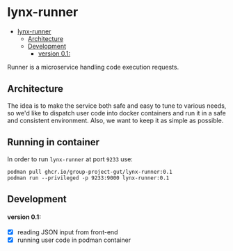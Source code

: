 # lynx-runner

- [lynx-runner](#lynx-runner)
  - [Architecture](#architecture)
  - [Development](#development)
      - [version 0.1:](#version-01)

Runner is a microservice handling code execution requests.

## Architecture

The idea is to make the service both safe and easy to tune to various needs,
so we'd like to dispatch user code into docker containers and run it in a
safe and consistent environment. Also, we want to keep it as simple as possible.

## Running in container
In order to run `lynx-runner` at port `9233` use:

    podman pull ghcr.io/group-project-gut/lynx-runner:0.1
    podman run --privileged -p 9233:9000 lynx-runner:0.1

## Development

#### version 0.1:

- [X] reading JSON input from front-end
- [X] running user code in podman container
